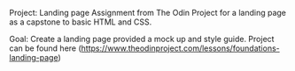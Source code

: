 Project: Landing page
Assignment from The Odin Project for a landing page as a capstone to basic HTML and CSS.

Goal:
Create a landing page provided a mock up and style guide. Project can be found here (https://www.theodinproject.com/lessons/foundations-landing-page)
